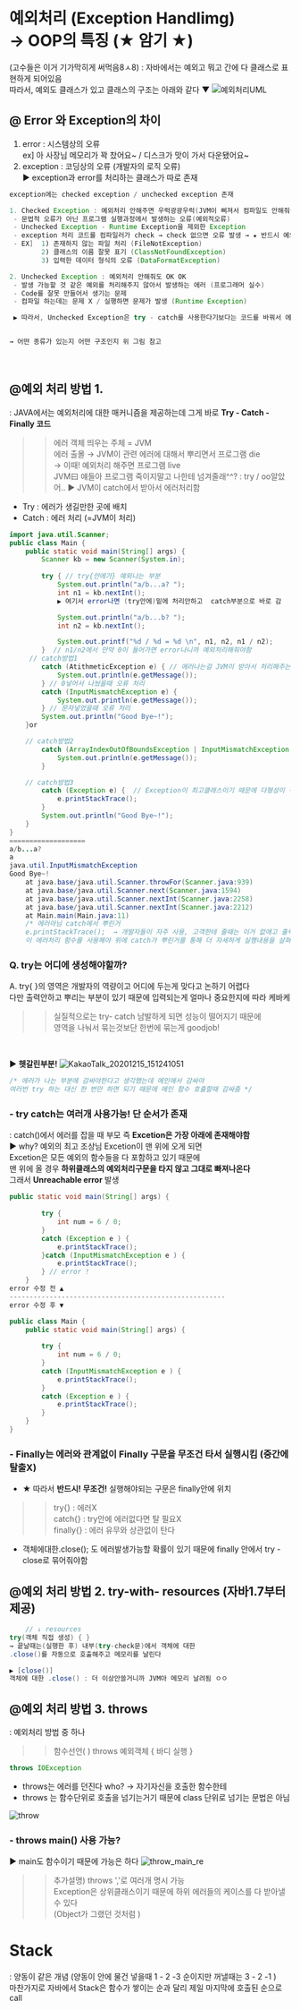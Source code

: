 # 예외처리 (Exception Handlimg) <br> → OOP의 특징 (★ 암기 ★)
(고수들은 이거 기가막히게 써먹음8ㅅ8)
: 자바에서는 예외고 뭐고 간에 다 클래스로 표현하게 되어있음 <br>
따라서, 예외도 클래스가 있고 클래스의 구조는 아래와 같다 ▼
![예외처리UML](https://user-images.githubusercontent.com/74290204/102187064-da489980-3ef6-11eb-9ebd-92b2deb58829.png)
## @ Error 와 Exception의 차이
1. error : 시스템상의 오류 <br>
ex] 아 사장님 메모리가 꽉 찼어요~ / 디스크가 맛이 가서 다운됐어요~
2. exception : 코딩상의 오류 (개발자의 로직 오류) <br>
▶ exception과 error를 처리하는 클래스가 따로 존재
```java
exception에는 checked exception / unchecked exception 존재 

1. Checked Exception : 예외처리 안해주면 우럭광광우럭(JVM이 삐져서 컴파일도 안해줘ㅠ)
 - 문법적 오류가 아닌 프로그램 실행과정에서 발생하는 오류(예외적오류)
 - Unchecked Exception - Runtime Exception을 제외한 Exception 
 - exception 처리 코드를 컴파일러가 check → check 없으면 오류 발생 → ★ 반드시 예외처리 해줘야함!! 
 - EX]  1) 존재하지 않는 파일 처리 (FileNotException)
        2) 클래스의 이름 잘못 표기 (ClassNotFoundException)
        3) 입력한 데이터 형식의 오류 (DataFormatException)

2. Unchecked Exception : 예외처리 안해줘도 OK OK
 - 발생 가능할 것 같은 예외를 처리해주지 않아서 발생하는 에러 (프로그래머 실수)
 - Code를 잘못 만들어서 생기는 문제
 - 컴파일 하는데는 문제 X / 실행하면 문제가 발생 (Runtime Exception)

 ▶ 따라서, Unchecked Exception은 try - catch를 사용한다기보다는 코드를 바꿔서 에러 수정하는게 더 적절!


→ 어떤 종류가 있는지 어떤 구조인지 위 그림 참고
```
<br>

## @예외 처리 방법 1.
: JAVA에서는 예외처리에 대한 매커니즘을 제공하는데 그게 바로 **Try - Catch - Finally 코드**
>> 에러 객체 띄우는 주체 = JVM <br>
에러 출몰 → JVM이 관련 에러에 대해서 뿌리면서 프로그램 die <br> 
→ 이때! 예외처리 해주면 프로그램 live  <br>
JVM曰 얘들아 프로그램 죽이지말고 나한테 넘겨줄래^^? : try / oo알았어.. ▶ JVM이 catch에서 받아서 에러처리함
- Try : 에러가 생길만한 곳에 배치
- Catch : 에러 처리 (=JVM이 처리)
```java
import java.util.Scanner;
public class Main {
	public static void main(String[] args) {
		Scanner kb = new Scanner(System.in);
	
		try { // try{안에가} 예외나는 부분
			System.out.println("a/b...a? ");
			int n1 = kb.nextInt();  
            ▶ 여기서 error나면 (try안에)밑에 처리안하고  catch부분으로 바로 감 

			System.out.println("a/b...b? ");
			int n2 = kb.nextInt();

			System.out.printf("%d / %d = %d \n", n1, n2, n1 / n2);
		}  // n1/n2에서 만약 0이 들어가면 error나니까 예외처리해줘야함
     // catch방법1    
		catch (AtithmeticException e) { // 에러나는걸 JVM이 받아서 처리해주는 부분
			System.out.println(e.getMessage());  
		} // 0넣어서 나눴을때 오류 처리
		catch (InputMismatchException e) { 
			System.out.println(e.getMessage());  
		} // 문자넣었을때 오류 처리
		System.out.println("Good Bye~!");
	}or

    // catch방법2
		catch (ArrayIndexOutOfBoundsException | InputMismatchException e) {  // | 는 or 
			System.out.println(e.getMessage());  
		}

	// catch방법3
		catch (Exception e) {  // Exception이 최고클래스이기 때문에 다형성이 적용되서 가능한것 
			e.printStackTrace();   
		}  
		System.out.println("Good Bye~!");
	}
}
===================
a/b...a? 
a
java.util.InputMismatchException
Good Bye~!
	at java.base/java.util.Scanner.throwFor(Scanner.java:939)
	at java.base/java.util.Scanner.next(Scanner.java:1594)
	at java.base/java.util.Scanner.nextInt(Scanner.java:2258)
	at java.base/java.util.Scanner.nextInt(Scanner.java:2212)
	at Main.main(Main.java:11)  
    /* 에러아님 catch에서 뿌린거 
    e.printStackTrace();  → 개발자들이 자주 사용, 고객한테 줄때는 이거 없애고 출력("에러가 없습니다")해줘야함 고객이뭘알앜ㅋㅋㅋㅋ(개발자확인용이라그럼)
    이 에러처리 함수를 사용해야 위에 catch가 뿌린거를 통해 더 자세하게 실행내용을 살펴볼 수 있기 때문! */
```
### Q. try는 어디에 생성해야할까?
A. try{ }의 영역은 개발자의 역량이고 어디에 두는게 맞다고 논하기 어렵다 <br> 다만 출력안하고 뿌리는 부분이 있기 때문에 입력되는게 얼마나 중요한지에 따라 케바케 <br>
>> 실질적으로는 try- catch 남발하게 되면 성능이 떨어지기 때문에 <br> 영역을 나눠서 묶는것보단 한번에 묶는게 goodjob!

<br>

▶ **헷갈린부분!**
![KakaoTalk_20201215_151241051](https://user-images.githubusercontent.com/74290204/102216550-a7b29700-3f1e-11eb-9cbb-32b25c203ede.png)

```java
/* 에러가 나는 부분에 감싸야한다고 생각했는데 메인에서 감싸야 
여러번 try 하는 대신 한 번만 하면 되기 때문에 메인 함수 호출할때 감싸줌 */
```
### - try catch는 여러개 사용가능! 단 순서가 존재
: catch()에서 에러를 잡을 때 부모 즉 **Excetion은 가장 아래에 존재해야함** <br>
▶ why? 예외의 최고 조상님 Excetion이 맨 위에 오게 되면 <br> Excetion은 모든 예외의 함수들을 다 포함하고 있기 때문에 <br>
맨 위에 올 경우 **하위클래스의 예외처리구문을 타지 않고 그대로 빠져나온다** <br>
그래서 **Unreachable error** 발생 
```java
public static void main(String[] args) {
		
		try {
			int num = 6 / 0;
		}
		catch (Exception e ) {
			e.printStackTrace();
		}catch (InputMismatchException e ) {
			e.printStackTrace();
		} // error ! 
	}
error 수정 전 ▲
------------------------------------------------------
error 수정 후 ▼

public class Main {
	public static void main(String[] args) {
		
		try {
			int num = 6 / 0;
		}
		catch (InputMismatchException e ) {
			e.printStackTrace();
		} 
		catch (Exception e ) {
			e.printStackTrace();
		}
	}
}
```
### - Finally는 에러와 관계없이 Finally 구문을 무조건 타서 실행시킴 (중간에 탈출X)
- ★ 따라서 **반드시! 무조건!** 실행해야되는 구문은 finally안에 위치
>> try{} : 에러X <br>
catch{} : try안에 에러없다면 탈 필요X<br>
finally{} : 에러 유무와 상관없이 탄다

   - 객체에대한.close(); 도 에러발생가능할 확률이 있기 때문에 finally 안에서 try - close로 묶어줘야함


## @예외 처리 방법 2. try-with- resources (자바1.7부터 제공) 
```java
	// ↓ resources
try(객체 직접 생성) { } 
→ 끝날때는(실행한 후) 내부(try-check문)에서 객체에 대한 
.close()를 자동으로 호출해주고 메모리를 날린다

▶ [close()]
객체에 대한 .close() : 더 이상안쓸거니까 JVM아 메모리 날려됨 ㅇㅇ
```

## @예외 처리 방법 3. throws
: 예외처리 방법 중 하나
>> 함수선언( ) throws 예외객체 { 바디 실행 }
```java
throws IOException 
```
- throws는 에러를 던진다 who? → 자기자신을 호출한 함수한테
- throws 는 함수단위로 호출을 넘기는거기 때문에 class 단위로 넘기는 문법은 아님

![throw](https://user-images.githubusercontent.com/74290204/102306314-4b468a80-3fa5-11eb-939d-7dec7d56f6d1.PNG)

### - throws main() 사용 가능?
▶ main도 함수이기 때문에 가능은 하다 
![throw_main_re](https://user-images.githubusercontent.com/74290204/102306286-3cf86e80-3fa5-11eb-8d9d-b95f30dd9ad4.PNG)

>> 추가설명) throws ','로 여러개 명시 가능 <br>
Exception은 상위클래스이기 때문에 하위 에러들의 케이스를 다 받아낼 수 있다 <br>
(Object가 그랬던 것처럼 )

# Stack 
: 양동이 같은 개념 (양동이 안에 물건 넣을때 1 - 2 -3 순이지만 꺼낼때는 3 - 2 -1 ) <br>
마찬가지로 자바에서 Stack은 함수가 쌓이는 순과 달리 제일 마지막에 호출된 순으로 call
